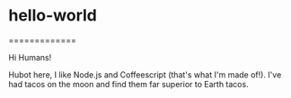 # hello-world
=============

Hi Humans!

Hubot here, I like Node.js and Coffeescript (that's what I'm made of!).
I've had tacos on the moon and find  them far superior to Earth tacos.
